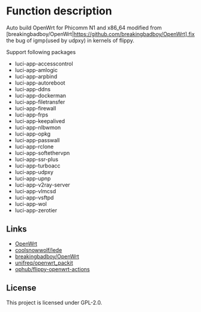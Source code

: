 # Function description

Auto build OpenWrt for Phicomm N1 and x86_64 modified from [breakingbadboy/OpenWrt|https://github.com/breakingbadboy/OpenWrt],fix the bug of igmp(used by udpxy) in kernels of flippy.

Support following packages

* luci-app-accesscontrol
* luci-app-amlogic
* luci-app-arpbind
* luci-app-autoreboot
* luci-app-ddns
* luci-app-dockerman
* luci-app-filetransfer
* luci-app-firewall
* luci-app-frps
* luci-app-keepalived
* luci-app-nlbwmon
* luci-app-opkg
* luci-app-passwall
* luci-app-rclone
* luci-app-softethervpn
* luci-app-ssr-plus
* luci-app-turboacc
* luci-app-udpxy
* luci-app-upnp
* luci-app-v2ray-server
* luci-app-vlmcsd
* luci-app-vsftpd
* luci-app-wol
* luci-app-zerotier

## Links

- [OpenWrt](https://github.com/openwrt/openwrt)
- [coolsnowwolf/lede](https://github.com/coolsnowwolf/lede)
- [breakingbadboy/OpenWrt](https://github.com/breakingbadboy/OpenWrt)
- [unifreq/openwrt_packit](https://github.com/unifreq/openwrt_packit)
- [ophub/flippy-openwrt-actions](https://github.com/ophub/flippy-openwrt-actions)

## License

This project is licensed under GPL-2.0.
